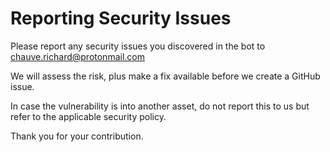 # Reporting Security Issues

Please report any security issues you discovered in the bot to chauve.richard@protonmail.com

We will assess the risk, plus make a fix available before we create a GitHub issue.

In case the vulnerability is into another asset, do not report this to us but refer to the applicable security policy.

Thank you for your contribution.
